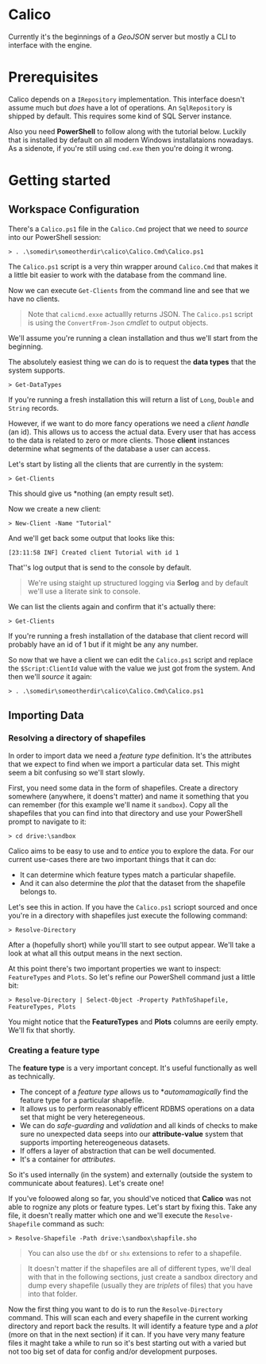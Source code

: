 # Calico
Currently it's the beginnings of a *GeoJSON* server but mostly a CLI to interface with the engine.

# Prerequisites
Calico depends on a `IRepository` implementation. This interface doesn't assume much but *does* have a lot of operations. An `SqlRepository` is shipped by default. This requires some kind of SQL Server instance.

Also you need **PowerShell** to follow along with the tutorial below. Luckily that is installed by default on all modern Windows installataions nowadays. As a sidenote, if you're still using `cmd.exe` then you're doing it wrong.

# Getting started
## Workspace Configuration
There's a `Calico.ps1` file in the `Calico.Cmd` project that we need to *source* into our PowerShell session:

    > . .\somedir\someotherdir\calico\Calico.Cmd\Calico.ps1

The `Calico.ps1` script is a very thin wrapper around `Calico.Cmd` that makes it a little bit easier to work with the database from the command line.

Now we can execute `Get-Clients` from the command line and see that we have no clients.

> Note that `calicmd.exxe` actuallly returns JSON. The `Calico.ps1` script is using the `ConvertFrom-Json` *cmdlet* to output objects.

We'll assume you're running a clean installation and thus we'll start from the beginning. 

The absolutely easiest thing we can do is to request the **data types** that the system supports.

    > Get-DataTypes

If you're running a fresh installation this will return a list of `Long`, `Double` and `String` records.

However, if we want to do more fancy operations we need a *client handle* (an id). This allows us to access the actual data. Every user that has access to the data is related to zero or more clients. Those **client** instances determine what segments of the database a user can access. 

Let's start by listing all the clients that are currently in the system:

    > Get-Clients

This should give us *nothing (an empty result set).

Now we create a new client:

    > New-Client -Name "Tutorial"

And we'll get back some output that looks like this:

    [23:11:58 INF] Created client Tutorial with id 1

That''s log output that is send to the console by default. 

> We're using staight up structured logging via **Serlog** and by default we'll use a literate sink to console.

We can list the clients again and confirm that it's actually there:

    > Get-Clients

If you're running a fresh installation of the database that client record will probably have an id of 1 but if it might be any any number.

So now that we have a client we can edit the `Calico.ps1` script and replace the `$Script:ClientId` value
with the value we just got from the system. And then we'll *source* it again:

    > . .\somedir\someotherdir\calico\Calico.Cmd\Calico.ps1

## Importing Data
### Resolving a directory of shapefiles
In order to import data we need a *feature type* definition. It's the attributes that we expect to find when we import a particular data set. This might seem a bit confusing so we'll start slowly.

First, you need some data in the form of shapefiles. Create a directory somewhere (anywhere, it doens't matter) and name it something that you can remember (for this example we'll name it `sandbox`). Copy all the shapefiles that you can find into that directory and use your PowerShell prompt to navigate to it:

    > cd drive:\sandbox

Calico aims to be easy to use and to *entice* you to explore the data. For our current use-cases there are two important things that it can do:

* It can determine which feature types match a particular shapefile.
* And it can also determine the *plot* that the dataset from the shapefile belongs to.

Let's see this in action. If you have the `Calico.ps1` scriopt sourced and once you're in a directory with shapefiles just execute the following command:

    > Resolve-Directory

After a (hopefully short) while you'lll start to see output appear. We'll take a look at what all this output means in the next section.

At this point there's two important properties we want to inspect: `FeatureTypes` and `Plots`. So let's refine our PowerShell command just a little bit:
    
    > Resolve-Directory | Select-Object -Property PathToShapefile, FeatureTypes, Plots

You might notice that the **FeatureTypes** and **Plots** columns are eerily empty. We'll fix that shortly.

### Creating a feature type
The **feature type** is a very important concept. It's useful functionally as well as technically. 

* The concept of a *feature type* allows us to **automamagically* find the feature type for a particular shapefile.
* It allows us to perform reasonably efficent RDBMS operations on a data set that might be very heteregeneous.
* We can do *safe-guarding* and *validation* and all kinds of checks to make sure no unexpected data seeps into our **attribute-value** system that supports importing hetereogeneous datasets.
* If offers a layer of abstraction that can be well documented.
* It's a container for *attributes*.

So it's used internally (in the system) and externally (outside the system to communicate about features). Let's create one!

If you've foloowed along so far, you should've noticed that **Calico** was not able to rognize any plots or feature types. Let's start by fixing this. Take any file, it doesn't really matter which one and we'll execute the `Resolve-Shapefile` command as such:

    > Resolve-Shapefile -Path drive:\sandbox\shapfile.sho

> You can also use the `dbf` or `shx` extensions to refer to a shapefile.

> It doesn't matter if the shapefiles are all of different types, we'll deal with that in the following sections, just create a sandbox directory and dump every shapefile (usually they are *triplets* of files) that you have into that folder.

Now the first thing you want to do is to run the `Resolve-Directory` command. This will scan each and every shapefile in the current working directory and report back the results. It will identify a feature type and a *plot* (more on that in the next section) if it can. If you have very many feature files it maght take a while to run so it's best starting out with a varied but not too big set of data for config and/or development purposes.


